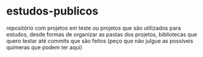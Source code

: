# estudos-publicos
repositório com projetos em teste ou projetos que são utilizados para estudos, desde formas de organizar as pastas dos projetos, bibliotecas que quero testar até commits que são feitos (peço que não julgue as possíveis quimeras que podem ter aqui)
